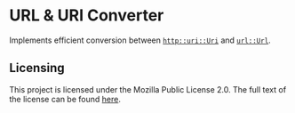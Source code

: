 # URL & URI Converter

Implements efficient conversion between [`http::uri::Uri`](https://docs.rs/http/latest/http/uri/struct.Uri.html) and [`url::Url`](https://docs.rs/url/latest/url/struct.Url.html).

## Licensing

This project is licensed under the Mozilla Public License 2.0. The full text of the license can be found [here](license.md).
